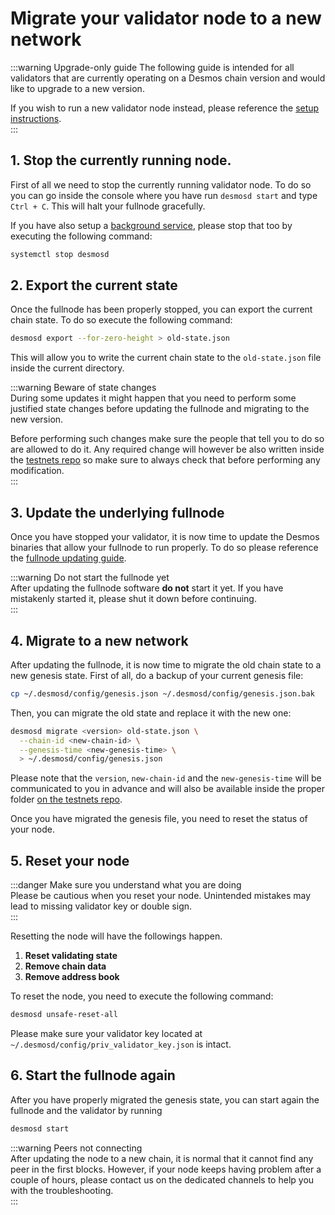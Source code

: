 # Migrate your validator node to a new network

:::warning Upgrade-only guide
The following guide is intended for all validators that are currently operating on a Desmos chain version and would like to upgrade to a new version.

If you wish to run a new validator node instead, please reference the [setup instructions](../setup.md).  
:::  

## 1. Stop the currently running node. 
First of all we need to stop the currently running validator node. To do so you can go inside the console where you have run `desmosd start` and type `Ctrl + C`. This will halt your fullnode gracefully. 

If you have also setup a [background service](../../fullnode/setup/manual.md#optional-configure-the-service), please stop that too by executing the following command: 

```bash
systemctl stop desmosd
``` 

## 2. Export the current state
Once the fullnode has been properly stopped, you can export the current chain state. To do so execute the following command: 

```bash
desmosd export --for-zero-height > old-state.json
```

This will allow you to write the current chain state to the `old-state.json` file inside the current directory. 

:::warning Beware of state changes  
During some updates it might happen that you need to perform some justified state changes before updating the fullnode and migrating to the new version.  

Before performing such changes make sure the people that tell you to do so are allowed to do it. Any required change will however be also written inside the [testnets repo](https://github.com/desmos-labs/morpheus) so make sure to always check that before performing any modification.  
:::

## 3. Update the underlying fullnode
Once you have stopped your validator, it is now time to update the Desmos binaries that allow your fullnode to run properly. To do so please reference the [fullnode updating guide](../../fullnode/update.md). 

:::warning Do not start the fullnode yet  
After updating the fullnode software **do not** start it yet. If you have mistakenly started it, please shut it down before continuing.  
:::

## 4. Migrate to a new network   
After updating the fullnode, it is now time to migrate the old chain state to a new genesis state. 
First of all, do a backup of your current genesis file: 

```bash
cp ~/.desmosd/config/genesis.json ~/.desmosd/config/genesis.json.bak
```

Then, you can migrate the old state and replace it with the new one: 
```bash
desmosd migrate <version> old-state.json \
  --chain-id <new-chain-id> \
  --genesis-time <new-genesis-time> \
  > ~/.desmosd/config/genesis.json
```

Please note that the `version`, `new-chain-id` and the `new-genesis-time` will be communicated to you in advance and will also be available inside the proper folder [on the testnets repo](https://github.com/desmos-labs/morpheus). 

Once you have migrated the genesis file, you need to reset the status of your node.

## 5. Reset your node
:::danger Make sure you understand what you are doing  
Please be cautious when you reset your node. Unintended mistakes may lead to missing validator key or double sign.  
:::

Resetting the node will have the followings happen.
1. **Reset validating state**
2. **Remove chain data**
3. **Remove address book**

To reset the node, you need to execute the following command:

```bash
desmosd unsafe-reset-all
```

Please make sure your validator key located at `~/.desmosd/config/priv_validator_key.json` is intact.

## 6. Start the fullnode again
After you have properly migrated the genesis state, you can start again the fullnode and the validator by running 

```bash
desmosd start
``` 

:::warning Peers not connecting  
After updating the node to a new chain, it is normal that it cannot find any peer in the first blocks. However, if your node keeps having problem after a couple of hours, please contact us on the dedicated channels to help you with the troubleshooting.  
::: 
